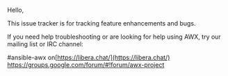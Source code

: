 Hello,

This issue tracker is for tracking feature enhancements and bugs.

If you need help troubleshooting or are looking for help using AWX, try our mailing list or IRC channel:

#ansible-awx on[https://libera.chat/](https://libera.chat/)
https://groups.google.com/forum/#!forum/awx-project